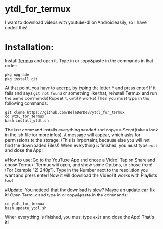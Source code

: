 # ytdl_for_termux
I want to download videos with youtube-dl on Android easily, so I have coded this!

# Installation:
Install [Termux](https://play.google.com/store/apps/details?id=com.termux)
and open it.
Type in or copy&paste in the commands in that order:
```
pkg upgrade
pkg install git
```
At that point, you have to accept, by typing the letter Y and press enter!
If it fails and says `git not found` or something like that, reinstall Termux and run the same commands! Repeat it, until it works!
Then you must type in the following commands:
```
git clone https://github.com/BelaDerDev/ytdl_for_termux
cd ytdl_for_termux
bash install_ytdl.sh
```
The last command installs everything needed and copys a Script(take a look in the .sh file for more infos).
A message will appear, which asks for permissions to the storage. (This is importaint, because else you will not find the downloaded Files!)
When everything is finished, you must type
```exit```
and close the App!

#How to use:
Go to the YouTube App and chose a Video! Tap on Share and chose Termux!
Termux will open, and show some Options, to chose from! (For Example "2) 240p"). Type in the Number next to the resolution you want and press enter!
Now it will download the Video! It works with Playlists too!

#Update:
You noticed, that the download is slow? Maybe an update can fix it!
Open Termux and type in or copy&paste in the commands:
```
cd ytdl_for_termux
bash update_ytdl.sh
```
When everything is finished, you must type
```exit```
and close the App!
That's it!
